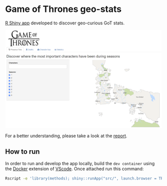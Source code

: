 # Game of Thrones geo-stats

[R Shiny app](https://dariocurr.shinyapps.io/GoT-plots/) developed to discover
geo-curious GoT stats.

<img width="700" alt="Home geo-stats" src="/img/home.png">

For a better understanding, please take a look at the
[report](/doc/final_report.pdf).

## How to run

In order to run and develop the app locally, build the `dev container` using the
[Docker](https://www.docker.com/) extension of
[VScode](https://code.visualstudio.com/). Once attached run this command:

```sh
Rscript -e 'library(methods); shiny::runApp("src/", launch.browser = TRUE)'
```
